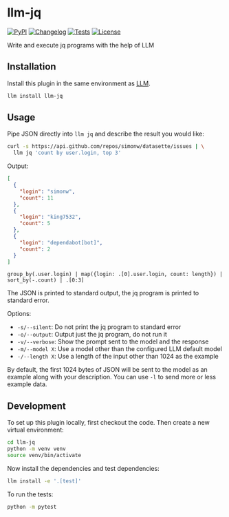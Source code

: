 # llm-jq

[![PyPI](https://img.shields.io/pypi/v/llm-jq.svg)](https://pypi.org/project/llm-jq/)
[![Changelog](https://img.shields.io/github/v/release/simonw/llm-jq?include_prereleases&label=changelog)](https://github.com/simonw/llm-jq/releases)
[![Tests](https://github.com/simonw/llm-jq/actions/workflows/test.yml/badge.svg)](https://github.com/simonw/llm-jq/actions/workflows/test.yml)
[![License](https://img.shields.io/badge/license-Apache%202.0-blue.svg)](https://github.com/simonw/llm-jq/blob/main/LICENSE)

Write and execute jq programs with the help of LLM

## Installation

Install this plugin in the same environment as [LLM](https://llm.datasette.io/).
```bash
llm install llm-jq
```
## Usage

Pipe JSON directly into `llm jq` and describe the result you would like:

```bash
curl -s https://api.github.com/repos/simonw/datasette/issues | \
  llm jq 'count by user.login, top 3'
```
Output:
```json
[
  {
    "login": "simonw",
    "count": 11
  },
  {
    "login": "king7532",
    "count": 5
  },
  {
    "login": "dependabot[bot]",
    "count": 2
  }
]
```
```
group_by(.user.login) | map({login: .[0].user.login, count: length}) | sort_by(-.count) | .[0:3]
```
The JSON is printed to standard output, the jq program is printed to standard error.

Options:

- `-s/--silent`: Do not print the jq program to standard error
- `-o/--output`: Output just the jq program, do not run it
- `-v/--verbose`: Show the prompt sent to the model and the response
- `-m/--model X`: Use a model other than the configured LLM default model
- `-/--length X`: Use a length of the input other than 1024 as the example

By default, the first 1024 bytes of JSON will be sent to the model as an example along with your description. You can use `-l` to send more or less example data.

## Development

To set up this plugin locally, first checkout the code. Then create a new virtual environment:
```bash
cd llm-jq
python -m venv venv
source venv/bin/activate
```
Now install the dependencies and test dependencies:
```bash
llm install -e '.[test]'
```
To run the tests:
```bash
python -m pytest
```
